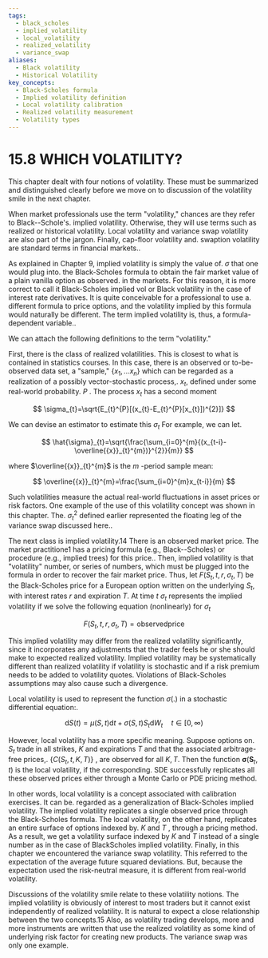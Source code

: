 ```yaml
---
tags:
  - black_scholes
  - implied_volatility
  - local_volatility
  - realized_volatility
  - variance_swap
aliases:
  - Black volatility
  - Historical Volatility
key_concepts:
  - Black-Scholes formula
  - Implied volatility definition
  - Local volatility calibration
  - Realized volatility measurement
  - Volatility types
---
```


# 15.8 WHICH VOLATILITY?  

This chapter dealt with four notions of volatility. These must be summarized and distinguished clearly before we move on to discussion of the volatility smile in the next chapter.  

When market professionals use the term "volatility," chances are they refer to Black--Schole's. implied volatility. Otherwise, they will use terms such as realized or historical volatility. Local volatility and variance swap volatility are also part of the jargon. Finally, cap-floor volatility and. swaption volatility are standard terms in financial markets..  

As explained in Chapter 9, implied volatility is simply the value of. $\sigma$ that one would plug into. the Black-Scholes formula to obtain the fair market value of a plain vanilla option as observed. in the markets. For this reason, it is more correct to call it Black-Scholes implied vol or Black volatility in the case of interest rate derivatives. It is quite conceivable for a professional to use a. different formula to price options, and the volatility implied by this formula would naturally be different. The term implied volatility is, thus, a formula-dependent variable..  

We can attach the following definitions to the term "volatility."  

First, there is the class of realized volatilities. This is closest to what is contained in statistics courses. In this case, there is an observed or to-be-observed data set, a "sample," $\{x_{1},...x_{n}\}$ which can be regarded as a realization of a possibly vector-stochastic process,. $x_{t},$ defined under some real-world probability. $P$ . The process $x_{t}$ has a second moment  

$$
\sigma_{t}=\sqrt{E_{t}^{P}[(x_{t}-E_{t}^{P}[x_{t}])^{2}]}
$$  

We can devise an estimator to estimate this $\sigma_{t}$ For example, we can let.  

$$
\hat{\sigma}_{t}=\sqrt{\frac{\sum_{i=0}^{m}{(x_{t-i}-\overline{{x}}_{t}^{m})}^{2}}{m}}
$$  

where $\overline{{x}}_{t}^{m}$ is the $m$ -period sample mean:  

$$
\overline{{x}}_{t}^{m}=\frac{\sum_{i=0}^{m}x_{t-i}}{m}
$$  

Such volatilities measure the actual real-world fluctuations in asset prices or risk factors. One example of the use of this volatility concept was shown in this chapter. The. $\sigma_{t}^{2}$ defined earlier represented the floating leg of the variance swap discussed here..  

The next class is implied volatility.14 There is an observed market price. The market practitione1 has a pricing formula (e.g., Black--Scholes) or procedure (e.g., implied trees) for this price.. Then, implied volatility is that "volatility" number, or series of numbers, which must be plugged into the formula in order to recover the fair market price. Thus, let $F(S_{t},t,r,\sigma_{t},T)$ be the Black-Scholes price for a European option written on the underlying $S_{t},$ with interest rates $r$ and expiration $T.$ At time $t$ $\sigma_{t}$ represents the implied volatility if we solve the following equation (nonlinearly) for $\sigma_{t}$  

$$
F(S_{t},t,r,\sigma_{t},T)=\mathrm{observedprice}
$$  

This implied volatility may differ from the realized volatility significantly, since it incorporates any adjustments that the trader feels he or she should make to expected realized volatility. Implied volatility may be systematically different than realized volatility if volatility is stochastic and if a risk premium needs to be added to volatility quotes. Violations of Black-Scholes assumptions may also cause such a divergence.  

Local volatility is used to represent the function $\sigma(.)$ in a stochastic differential equation:.  

$$
\mathrm{d}S(t)=\mu(S,t)\mathrm{d}t+\sigma(S,t)S_{t}\mathrm{d}W_{t}\quad t\in[0,\infty)
$$  

However, local volatility has a more specific meaning. Suppose options on. $S_{t}$ trade in all strikes, $K$ and expirations $T$ and that the associated arbitrage-free prices,. $\{C(S_{t},t,K,T)\}$ , are observed for all $K,T.$ Then the function $\boldsymbol{\sigma}(\boldsymbol{S}_{t},t)$ is the local volatility, if the corresponding. SDE successfully replicates all these observed prices either through a Monte Carlo or PDE pricing method.  

In other words, local volatility is a concept associated with calibration exercises. It can be. regarded as a generalization of Black-Scholes implied volatility. The implied volatility replicates a single observed price through the Black-Scholes formula. The local volatility, on the other hand, replicates an entire surface of options indexed by. $K$ and $T$ , through a pricing method. As a result, we get a volatility surface indexed by $K$ and $T$ instead of a single number as in the case of BlackScholes implied volatility. Finally, in this chapter we encountered the variance swap volatility. This referred to the expectation of the average future squared deviations. But, because the expectation used the risk-neutral measure, it is different from real-world volatility.  

Discussions of the volatility smile relate to these volatility notions. The implied volatility is obviously of interest to most traders but it cannot exist independently of realized volatility. It is natural to expect a close relationship between the two concepts.15 Also, as volatility trading develops, more and more instruments are written that use the realized volatility as some kind of underlying risk factor for creating new products. The variance swap was only one example.  
